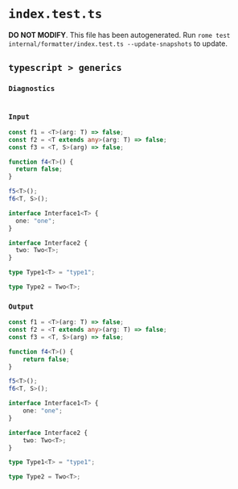 # `index.test.ts`

**DO NOT MODIFY**. This file has been autogenerated. Run `rome test internal/formatter/index.test.ts --update-snapshots` to update.

## `typescript > generics`

### `Diagnostics`

```

```

### `Input`

```ts
const f1 = <T>(arg: T) => false;
const f2 = <T extends any>(arg: T) => false;
const f3 = <T, S>(arg) => false;

function f4<T>() {
  return false;
}

f5<T>();
f6<T, S>();

interface Interface1<T> {
  one: "one";
}

interface Interface2 {
  two: Two<T>;
}

type Type1<T> = "type1";

type Type2 = Two<T>;

```

### `Output`

```ts
const f1 = <T>(arg: T) => false;
const f2 = <T extends any>(arg: T) => false;
const f3 = <T, S>(arg) => false;

function f4<T>() {
	return false;
}

f5<T>();
f6<T, S>();

interface Interface1<T> {
	one: "one";
}

interface Interface2 {
	two: Two<T>;
}

type Type1<T> = "type1";

type Type2 = Two<T>;

```
